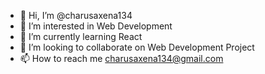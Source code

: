 - 👋 Hi, I’m @charusaxena134
- 👀 I’m interested in Web Development
- 🌱 I’m currently learning React
- 💞️ I’m looking to collaborate on Web Development Project
- 📫 How to reach me charusaxena134@gmail.com
